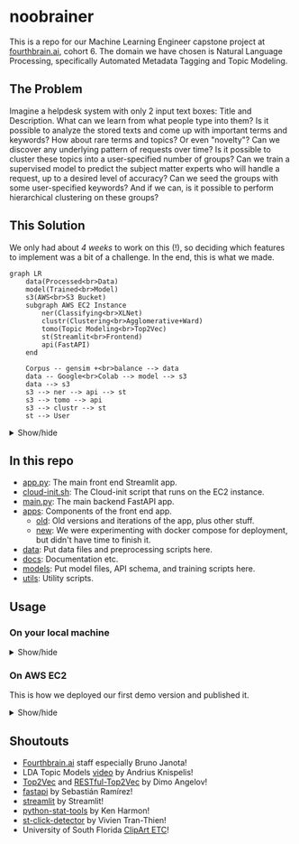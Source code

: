 # noobrainer

This is a repo for our Machine Learning Engineer capstone project at [fourthbrain.ai](https://www.fourthbrain.ai/), cohort 6. The domain we have chosen is Natural Language Processing, specifically Automated Metadata Tagging and Topic Modeling.

## The Problem

Imagine a helpdesk system with only 2 input text boxes: Title and Description. What can we learn from what people type into them? Is it possible to analyze the stored texts and come up with important terms and keywords? How about rare terms and topics? Or even "novelty"? Can we discover any underlying pattern of requests over time? Is it possible to cluster these topics into a user-specified number of groups? Can we train a supervised model to predict the subject matter experts who will handle a request, up to a desired level of accuracy? Can we seed the groups with some user-specified keywords? And if we can, is it possible to perform hierarchical clustering on these groups?

## This Solution

We only had about _4 weeks_ to work on this (!), so deciding which features to implement was a bit of a challenge. In the end, this is what we made.

```mermaid
graph LR
	data(Processed<br>Data)
    model(Trained<br>Model)
	s3(AWS<br>S3 Bucket)
    subgraph AWS EC2 Instance
        ner(Classifying<br>XLNet)
        clustr(Clustering<br>Agglomerative+Ward)
        tomo(Topic Modeling<br>Top2Vec)
        st(Streamlit<br>Frontend)
        api(FastAPI)
    end
	
    Corpus -- gensim +<br>balance --> data
	data -- Google<br>Colab --> model --> s3
    data --> s3
	s3 --> ner --> api --> st
	s3 --> tomo --> api
	s3 --> clustr --> st
	st --> User
```

<details><summary>Show/hide</summary>

### Data

For training data, we used the [2.7M news/articles](https://components.one/datasets/all-the-news-2-news-articles-dataset/) corpus. We decided to split the data into only 3 categories for the proof-of-concept demo: `health`, `tech`, and `other`. We found that using only 60K of the article titles from the corpus, removing imbalance, was sufficient to train our models. Yay data-centric!

### Model

We implemented 3 different models:
1. Topic Modeling using [Top2Vec](https://github.com/ddangelov/Top2Vec). This part tries to answer questions about what the important topics are, and their related keywords, and how to group them. We called this model `tomo`.
1. Classification using [XLNet](https://huggingface.co/docs/transformers/model_doc/xlnet), specifically [XLNetForSequenceClassification](https://huggingface.co/docs/transformers/model_doc/xlnet#transformers.XLNetForSequenceClassification). This part tries to answer questions about how to best classify the requests, in order to route them to the subject matter experts that can handle them. We called this model `ner`.
1. [AgglomerativeClustering](https://scikit-learn.org/stable/modules/generated/sklearn.cluster.AgglomerativeClustering.html). This part tries to find patterns in the request texts over time, and perform hierarchical clustering on the results. We called this model `clustr`.

### Training

We used [Google Colab](https://colab.research.google.com/) to train our models.
- Topic Modeling: [train.py](models/train.py). Also see [Week13_02.Top2Vec Explorations.ipynb](apps/old/prelim/Dev_Jus/Week13_02.Top2Vec%20Explorations.ipynb)
- Classifying: [0_NER_XLNet_model_final_balanced.ipynb](models/0_NER_XLNet_model_final_balanced.ipynb)
- Clustering: [clustr.py](utils/clustr.py). Also see [2_4bcapstone_glg_clustering_BryanKim_v4_1.ipynb](apps/old/prelim/Dev_Bryan/2_4bcapstone_glg_clustering_BryanKim_v4_1.ipynb)

### Deployment

The models were deployed on an AWS EC2 instance:
- Image type: `Deep Learning AMI (Ubuntu 18.04) Version 60.2`
- Instance type: `g4dn.2xlarge` (Note: We tried using `g4ad` instances and had trouble getting it to work with the GPU)

### Future Work

- Incorporate [Model Cards](https://arxiv.org/abs/1810.03993) and [Data Cards](https://dl.acm.org/doi/10.1145/3458723) into the training process. Automate the process so that the cards become the input parameters at the start of training, and the `About this model` section is generated at the end of training.
- Named Entity Recognition. Discover named entities from requests and try to automatically generate a taxonomy for them. Further use the taxonomy to create an ontology/knowledge graph.
- Divide the app into 2 logical parts:
    - Historical reporting and analyses of past requests.
    - Exploring and augmenting the models with newly discovered entities/topics.
- Connect the output of one model to the input of another for semi-supervised learning. E.g. what topics are discovered --> which named entities belong to which topics --> are they still relevant today? Vice versa.
- Visualize how the clusters "evolve" over time. E.g. use a sliding window of time-intervals and plot dendrograms/heatmaps for each interval, and provide a slider to examine the steps.

</details>

## In this repo

- [app.py](app.py): The main front end Streamlit app.
- [cloud-init.sh](cloud-init.sh): The Cloud-init script that runs on the EC2 instance.
- [main.py](main.py): The main backend FastAPI app.
- [apps](apps): Components of the front end app.
    - [old](apps/old): Old versions and iterations of the app, plus other stuff.
    - [new](apps/new): We were experimenting with docker compose for deployment, but didn't have time to finish it.
- [data](data): Put data files and preprocessing scripts here.
- [docs](docs): Documentation etc.
- [models](models): Put model files, API schema, and training scripts here.
- [utils](utils): Utility scripts.

## Usage

### On your local machine

<details><summary>Show/hide</summary>

### 1. Minimum requirements

- 16G of RAM
- [CUDA enabled GPU](https://developer.nvidia.com/cuda-gpus) with at least 4GB of memory
- Ubuntu 18.04 LTS
- Python 3.8

### 2. Clone this repo

```bash
git clone https://github.com/juswaldy/noobrainer.git
cd noobrainer
```

### 3. Install requirements in a conda environment

```bash
conda create -n noobrainer python=3.8
source activate noobrainer
pip install --no-cache-dir -r requirements.txt
```

### 4. Prepare data and train the models

Download the corpus from [here](https://components.one/datasets/all-the-news-2-news-articles-dataset/), and prepare it using the notebook [1. Preprocess using gensim simple_preprocess.ipynb](data/1.%20Preprocess%20using%20gensim%20simple_preprocess.ipynb).

Train the XLNet Classification model using [0_NER_XLNet_model_final_balanced.ipynb](models/0_NER_XLNet_model_final_balanced.ipynb), and save the results in the `models` folder.

Train the Top2Vec Topic Modeling using the [train.py](models/train.py) script. For example, to train on the 60k titles only, run:

```bash
python models/train.py --fn tomo --action train --modelname doc2vec --trainfile data/news2.7m-gensim-titles.60k.csv --outputfile models/tomo-60k.pkl
```

### 5. Start up the API server and the frontend

```bash
# Uvicorn on default port 8000.
nohup uvicorn --host 0.0.0.0 --port 8000 --reload main:app &

# Streamlit on default port 8501.
nohup streamlit run app.py &
```

The API server is running on port `8000`. The frontend is running on port `8501`.

</details>

### On AWS EC2

This is how we deployed our first demo version and published it.

<details><summary>Show/hide</summary>

### 1. Create an EC2 instance and ssh into it

- Choose image type: `Deep Learning AMI (Ubuntu 18.04) Version 60.2`
- Choose instance type: `g4dn.*`. The one we use for the demo is `g4dn.2xlarge`, but any size >= `large` should work fine. Note: We tried using `g4ad` instances and had trouble getting it to work with the GPU
- Copy its public ip dns to clipboard
- ssh into it

### 2. Clone this repo

```bash
git clone https://github.com/juswaldy/noobrainer.git
cd noobrainer
```

### 3. Activate GPU environment and install requirements

```bash
source activate tensorflow2_p38
pip install --no-cache-dir -r requirements.txt
```

### 4. Configure AWS command line interface and download models and data from s3

```bash
aws configure
aws s3 cp s3://noobrainer/models/ner-healthtechother-titles-23.pkl ./models/ner-healthtechother-titles-23.pkl
aws s3 cp s3://noobrainer/models/tomo-60k.pkl ./models/tomo-60k.pkl
aws s3 cp s3://noobrainer/models/tomo-all-87k-articles-single-21.pkl ./models/tomo-healthtech-articles-single-17.pkl
aws s3 cp s3://noobrainer/models/tomo-healthtech-titles-single-17.pkl ./models/tomo-healthtech-titles-single-17.pkl
aws s3 cp s3://noobrainer/models/tomo-healthtech-articles-single-17.pkl ./models/tomo-healthtech-articles-single-17.pkl
aws s3 cp s3://noobrainer/data/health_tech_time.csv ./data/health_tech_time.csv
aws s3 cp s3://noobrainer/data/0_combined_set_60k_date.csv ./data/0_combined_set_60k_date.csv
```

### 5. Start up the API server and the frontend

```bash
# Uvicorn on default port 8000.
nohup uvicorn --host 0.0.0.0 --port 8000 --reload main:app &

# Streamlit on default port 8501.
nohup streamlit run app.py &
```

Don't forget to stop the instance when you're not using it anymore.

</details>


## Shoutouts

- [Fourthbrain.ai](https://www.fourthbrain.ai/) staff especially Bruno Janota!
- LDA Topic Models [video](https://www.youtube.com/watch?v=3mHy4OSyRf0) by Andrius Knispelis!
- [Top2Vec](https://github.com/ddangelov/Top2Vec) and [RESTful-Top2Vec](https://github.com/ddangelov/RESTful-Top2Vec) by Dimo Angelov!
- [fastapi](https://fastapi.tiangolo.com/) by Sebastián Ramírez!
- [streamlit](https://streamlit.io/) by Streamlit!
- [python-stat-tools](https://github.com/harmkenn/python-stat-tools) by Ken Harmon!
- [st-click-detector](https://github.com/vivien000/st-click-detector) by Vivien Tran-Thien!
- University of South Florida [ClipArt ETC](https://etc.usf.edu/clipart/)!
